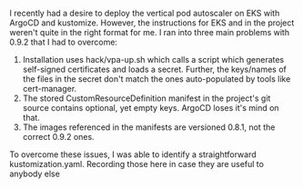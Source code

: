 I recently had a desire to deploy the vertical pod autoscaler on EKS with ArgoCD and kustomize. 
However, the instructions for EKS and in the project weren't quite in the right format for me. 
I ran into three main problems with 0.9.2 that I had to overcome:

1. Installation uses hack/vpa-up.sh which calls a script which generates self-signed certificates and loads a secret. Further, the keys/names of the files in the secret don't match the ones auto-populated by tools like cert-manager.
2. The stored CustomResourceDefinition manifest in the project's git source contains optional, yet empty keys. ArgoCD loses it's mind on that.
3. The images referenced in the manifests are versioned 0.8.1, not the correct 0.9.2 ones.

To overcome these issues, I was able to identify a straightforward kustomization.yaml. 
Recording those here in case they are useful to anybody else
